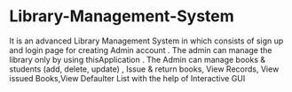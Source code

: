 # Library-Management-System
It is an advanced Library Management System in which consists of sign up and login page for creating Admin account . The admin can manage the library only by using thisApplication . The Admin can manage books &amp; students (add, delete, update) , Issue &amp; return books, View Records, View issued Books,View Defaulter List with the help of Interactive GUI

